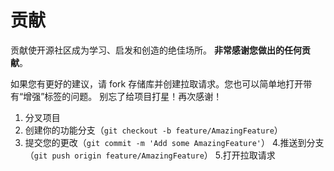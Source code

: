 # 贡献

贡献使开源社区成为学习、启发和创造的绝佳场所。 **非常感谢您做出的任何贡献**。

如果您有更好的建议，请 fork 存储库并创建拉取请求。您也可以简单地打开带有“增强”标签的问题。
别忘了给项目打星！再次感谢！

1. 分叉项目
2. 创建你的功能分支（`git checkout -b feature/AmazingFeature`）
3. 提交您的更改（`git commit -m 'Add some AmazingFeature'`）
   4.推送到分支（`git push origin feature/AmazingFeature`）
   5.打开拉取请求